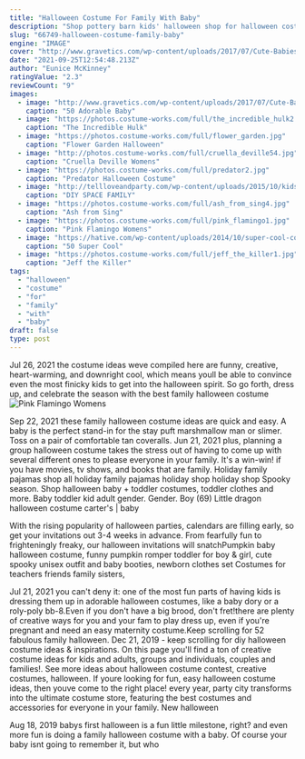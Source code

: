 ```yaml
---
title: "Halloween Costume For Family With Baby"
description: "Shop pottery barn kids' halloween shop for halloween costumes and decorations the whole family will enjoys. Discover cute costumes, treat bags, and more."
slug: "66749-halloween-costume-family-baby"
engine: "IMAGE"
cover: "http://www.gravetics.com/wp-content/uploads/2017/07/Cute-Babies-Halloween-Costumes.jpg"
date: "2021-09-25T12:54:48.213Z"
author: "Eunice McKinney"
ratingValue: "2.3"
reviewCount: "9"
images:
  - image: "http://www.gravetics.com/wp-content/uploads/2017/07/Cute-Babies-Halloween-Costumes.jpg"
    caption: "50 Adorable Baby"
  - image: "https://photos.costume-works.com/full/the_incredible_hulk2.jpg"
    caption: "The Incredible Hulk"
  - image: "https://photos.costume-works.com/full/flower_garden.jpg"
    caption: "Flower Garden Halloween"
  - image: "http://photos.costume-works.com/full/cruella_deville54.jpg"
    caption: "Cruella Deville Womens"
  - image: "https://photos.costume-works.com/full/predator2.jpg"
    caption: "Predator Halloween Costume"
  - image: "http://tellloveandparty.com/wp-content/uploads/2015/10/kids-space-costume-ideas-Tell-Love-and-party.jpg"
    caption: "DIY SPACE FAMILY"
  - image: "https://photos.costume-works.com/full/ash_from_sing4.jpg"
    caption: "Ash from Sing"
  - image: "https://photos.costume-works.com/full/pink_flamingo1.jpg"
    caption: "Pink Flamingo Womens"
  - image: "https://hative.com/wp-content/uploads/2014/10/super-cool-costume-ideas/10-homemade-hawkeye-costume.jpg"
    caption: "50 Super Cool"
  - image: "https://photos.costume-works.com/full/jeff_the_killer1.jpg"
    caption: "Jeff the Killer"
tags:
  - "halloween"
  - "costume"
  - "for"
  - "family"
  - "with"
  - "baby"
draft: false
type: post
---
```


Jul 26, 2021 the costume ideas weve compiled here are funny, creative, heart-warming, and downright cool, which means youll be able to convince even the most finicky kids to get into the halloween spirit. So go forth, dress up, and celebrate the season with the best family halloween costume
![Pink Flamingo Womens](https://photos.costume-works.com/full/pink_flamingo1.jpg "Pink Flamingo Womens")

Sep 22, 2021 these family halloween costume ideas are quick and easy.  A baby is the perfect stand-in for the stay puft marshmallow man or slimer. Toss on a pair of comfortable tan coveralls. Jun 21, 2021 plus, planning a group halloween costume takes the stress out of having to come up with several different ones to please everyone in your family. It&#39;s a win-win! if you have movies, tv shows, and books that are family. Holiday family pajamas shop all holiday family pajamas holiday shop holiday shop  Spooky season. Shop halloween baby + toddler costumes, toddler clothes and more. Baby toddler kid adult gender. Gender. Boy (69) Little dragon halloween costume carter&#39;s | baby
<!--inArticleAds-->

<!--galleryOne-->

With the rising popularity of halloween parties, calendars are filling early, so get your invitations out 3-4 weeks in advance. From fearfully fun to frighteningly freaky, our halloween invitations will snatchPumpkin baby halloween costume, funny pumpkin romper toddler for boy & girl, cute spooky unisex outfit and baby booties, newborn clothes set  Costumes for teachers friends family sisters,
<!--inArticleAds-->

<!--galleryTwo-->

Jul 21, 2021 you can't deny it: one of the most fun parts of having kids is dressing them up in adorable halloween costumes, like a baby dory or a roly-poly bb-8.Even if you don't have a big brood, don't fret!there are plenty of creative ways for you and your fam to play dress up, even if you're pregnant and need an easy maternity costume.Keep scrolling for 52 fabulous family halloween. Dec 21, 2019 - keep scrolling for diy halloween costume ideas & inspirations. On this page you'll find a ton of creative costume ideas for kids and adults, groups and individuals, couples and families!. See more ideas about halloween costume contest, creative costumes, halloween. If youre looking for fun, easy halloween costume ideas, then youve come to the right place! every year, party city transforms into the ultimate costume store, featuring the best costumes and accessories for everyone in your family. New halloween
<!--galleryThree-->

Aug 18, 2019 babys first halloween is a fun little milestone, right? and even more fun is doing a family halloween costume with a baby. Of course your baby isnt going to remember it, but who